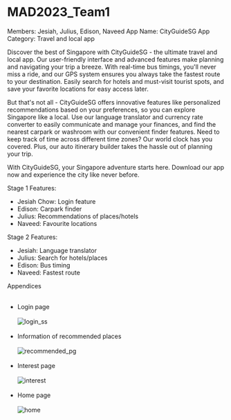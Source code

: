 # MAD2023_Team1

Members: 
Jesiah, Julius, Edison, Naveed
App Name: CityGuideSG
App Category: Travel and local app

Discover the best of Singapore with CityGuideSG - the ultimate travel and local app. Our user-friendly interface and advanced features make planning and navigating your trip a breeze. With real-time bus timings, you'll never miss a ride, and our GPS system ensures you always take the fastest route to your destination. Easily search for hotels and must-visit tourist spots, and save your favorite locations for easy access later.

But that's not all - CityGuideSG offers innovative features like personalized recommendations based on your preferences, so you can explore Singapore like a local. Use our language translator and currency rate converter to easily communicate and manage your finances, and find the nearest carpark or washroom with our convenient finder features. Need to keep track of time across different time zones? Our world clock has you covered. Plus, our auto itinerary builder takes the hassle out of planning your trip.

With CityGuideSG, your Singapore adventure starts here. Download our app now and experience the city like never before.


Stage 1  Features:
- Jesiah Chow: Login feature
- Edison: Carpark finder
- Julius: Recommendations of places/hotels
- Naveed: Favourite locations 

Stage 2 Features:
- Jesiah: Language translator
- Julius: Search for hotels/places
- Edison: Bus timing
- Naveed: Fastest route

Appendices
<br><br>
- Login page
<br><br>
![login_ss](https://github.com/JesiahChow/MAD2023_Team1/assets/116005452/0ac49645-06fa-4e61-821a-67ea229873a8)
<br><br>
- Information of recommended places
<br><br>
![recommended_pg](https://github.com/JesiahChow/MAD2023_Team1/assets/116005452/c75de723-ca41-463a-bab7-839eef9a4166)
<br><br>
- Interest page
<br><br>
![interest](https://github.com/JesiahChow/MAD2023_Team1/assets/116005452/5136abe0-0f2f-4aed-950d-caa97827307d)
<br><br>
- Home page
<br><br>
![home](https://github.com/JesiahChow/MAD2023_Team1/assets/116005452/0b938777-94d7-4ab1-9631-b8eb8c239db0)




